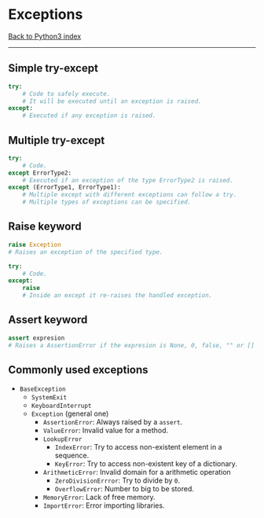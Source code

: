 # Exceptions

[Back to Python3 index](../index.md)

---

## Simple try-except

````python
try:
	# Code to safely execute.
	# It will be executed until an exception is raised.
except:
	# Executed if any exception is raised.
````

## Multiple try-except

````python
try:
	# Code.
except ErrorType2:
	# Executed if an exception of the type ErrorType2 is raised.
except (ErrorType1, ErrorType1):
	# Multiple except with different exceptions can follow a try.
	# Multiple types of exceptions can be specified.
````

## Raise keyword

````python
raise Exception
# Raises an exception of the specified type.
````

````python
try:
	# Code.
except:
	raise
	# Inside an except it re-raises the handled exception.
````

## Assert keyword

````python
assert expresion
# Raises a AssertionError if the expresion is None, 0, false, "" or []
````

## Commonly used exceptions

- `BaseException`
	- `SystemExit`
	- `KeyboardInterrupt`
	- `Exception` (general one)
		- `AssertionError`: Always raised by a `assert`.
		- `ValueError`: Invalid value for a method.
		- `LookupError`
			- `IndexError`: Try to access non-existent element in a sequence.
			- `KeyError`: Try to access non-existent key of a dictionary.
		- `ArithmeticError`: Invalid domain for a arithmetic operation
			- `ZeroDivisionErrror`: Try to divide by `0`.
			- `OverflowError`: Number to big to be stored.
		- `MemoryError`: Lack of free memory.
		- `ImportError`: Error importing libraries.